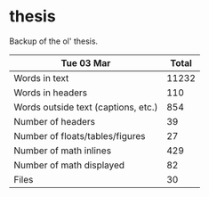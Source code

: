 thesis
======
Backup of the ol' thesis.

Tue 03 Mar | Total
---|---
Words in text| 11232
Words in headers| 110
Words outside text (captions, etc.)| 854
Number of headers| 39
Number of floats/tables/figures| 27
Number of math inlines| 429
Number of math displayed| 82
Files| 30

